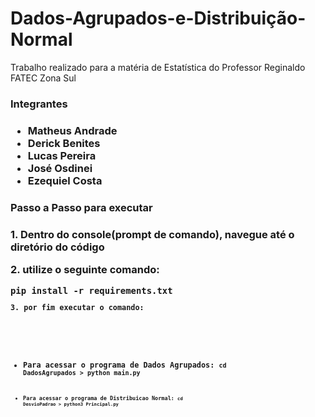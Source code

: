 # Dados-Agrupados-e-Distribuição-Normal
Trabalho realizado para a matéria de Estatística do Professor Reginaldo 
FATEC Zona Sul

<h3>Integrantes<h3>

* Matheus Andrade
* Derick Benites
* Lucas Pereira
* José Osdinei
* Ezequiel Costa

<h3>Passo a Passo para executar<h3>

<p>1. Dentro do console(prompt de comando), navegue até o diretório do código</p>

<p>2. utilize o seguinte comando:</p>
    <code>pip install -r requirements.txt<code>
<p>3. por fim executar o comando:</p>

* Para acessar o programa de Dados Agrupados:
    <code>cd DadosAgrupados > python main.py<code> 
    
* Para acessar o programa de Distribuicao Normal:
    <code>cd DesvioPadrao > python3 Principal.py<code>